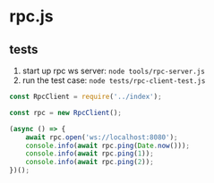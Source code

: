 # rpc.js

## tests

1. start up rpc ws server: `node tools/rpc-server.js`
2. run the test case: `node tests/rpc-client-test.js`

```js
const RpcClient = require('../index');

const rpc = new RpcClient();

(async () => {
    await rpc.open('ws://localhost:8080');
    console.info(await rpc.ping(Date.now()));
    console.info(await rpc.ping(1));
    console.info(await rpc.ping(2));
})();
```
